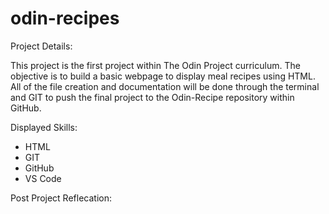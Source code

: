 # odin-recipes

Project Details:

This project is the first project within The Odin Project curriculum. The objective is to build a basic webpage to display meal recipes using HTML. All of the file creation and documentation will be done through the terminal and GIT to push the final project to the Odin-Recipe repository within GitHub. 


Displayed Skills:
- HTML 
- GIT
- GitHub 
- VS Code

Post Project Reflecation: 